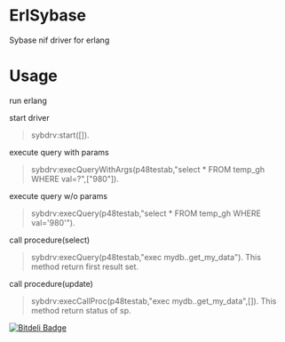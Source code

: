 ErlSybase
=========

Sybase nif driver for erlang


Usage
=========

run erlang 

start driver

> sybdrv:start([]).

execute query with params 
> sybdrv:execQueryWithArgs(p48testab,"select * FROM temp_gh WHERE val=?",["980"]).

execute query w/o params 
> sybdrv:execQuery(p48testab,"select * FROM temp_gh WHERE val='980'").

call procedure(select)

> sybdrv:execQuery(p48testab,"exec mydb..get_my_data").
This method return first result set.

call procedure(update)

> sybdrv:execCallProc(p48testab,"exec mydb..get_my_data",[]).
This method return status of sp.




[![Bitdeli Badge](https://d2weczhvl823v0.cloudfront.net/VanyaDNDZ/erlsybase/trend.png)](https://bitdeli.com/free "Bitdeli Badge")

